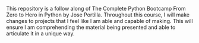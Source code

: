 This repository is a follow along of The Complete Python Bootcamp From Zero to Hero in Python by Jose Portilla.
Throughout this course, I will make changes to projects that I feel like I am able and capable of making. 
This will ensure I am comprehending the material being presented and able to articulate it in a unique way.